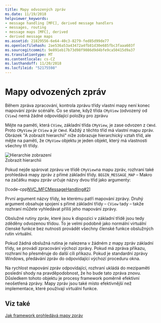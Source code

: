 ```yaml
---
title: Mapy odvozených zpráv
ms.date: 11/19/2018
helpviewer_keywords:
- message handling [MFC], derived message handlers
- messages, routing
- message maps [MFC], derived
- derived message maps
ms.assetid: 21829556-6e64-40c3-8279-fed85d99de77
ms.openlocfilehash: 2ae536a53a43472a4fb81d30e685fbc3faaa603f
ms.sourcegitcommit: 9e891eb17b73d98f9086d9d4bfe9ca50415d9a37
ms.translationtype: MT
ms.contentlocale: cs-CZ
ms.lasthandoff: 11/20/2018
ms.locfileid: "52175598"
---
```

# <a name="derived-message-maps"></a>Mapy odvozených zpráv

Během zpráva zpracování, kontrola zprávu třídy vlastní mapy není konec mapování zpráv scénáře. Co se stane, když třída `CMyView` (odvozený od `CView`) nemá žádné odpovídající položky pro zprávu

Mějte na paměti, která `CView`, základní třída `CMyView`, je zase odvozen z `CWnd`. Proto `CMyView` *je* `CView` a *je* `CWnd`. Každý z těchto tříd má vlastní mapu zpráv. Obrázek "A zobrazit hierarchii" níže zobrazuje hierarchický vztah tříd, ale mějte na paměti, že `CMyView` objektu je jeden objekt, který má vlastnosti všechny tři třídy.

![Hierarchie zobrazení](../mfc/media/vc38621.gif "hierarchie zobrazení") <br/>
Zobrazit hierarchii

Pokud nejde spárovat zprávu ve třídě `CMyView`na mapu zpráv, rozhraní také prohledává mapy zpráv z přímé základní třídy. `BEGIN_MESSAGE_MAP` – Makro na začátku mapu zpráv určuje názvy dvou tříd jako argumenty:

[!code-cpp[NVC_MFCMessageHandling#2](../mfc/codesnippet/cpp/derived-message-maps_1.cpp)]

První argument názvy třídy, ke kterému patří mapování zprávy. Druhý argument obsahuje spojení s přímé základní třídy – `CView` tady – takže rozhraní můžete vyhledávat příliš jeho mapování zprávy.

Obslužné rutiny zpráv, které jsou k dispozici v základní třídě jsou tedy zděděny odvozenou třídou. To je velmi podobně jako normální virtuální členské funkce bez nutnosti provádět všechny členské funkce obslužných rutin virtuální.

Pokud žádná obslužná rutina je nalezena v žádném z mapy zpráv základní třídy, se provádí zpracování výchozí zprávy. Pokud má zpráva příkazu, rozhraní ho přesměruje do další cíli příkazu. Pokud je standardní zprávy Windows, předávání zpráv do odpovídající výchozí proceduru okna.

Na rychlost mapování zpráv odpovídající, rozhraní ukládá do mezipaměti poslední shody na pravděpodobnost, že ho bude tato zpráva znovu. Důsledkem tohoto objektu je procesy framework poměrně efektivní neošetřená zprávy. Mapy zpráv jsou také místo efektivnější než implementace, které používají virtuální funkce.

## <a name="see-also"></a>Viz také

[Jak framework prohledává mapy zpráv](../mfc/how-the-framework-searches-message-maps.md)

